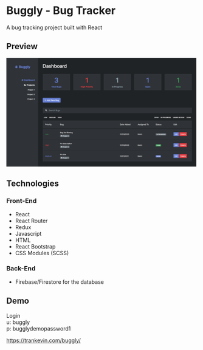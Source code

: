 # Buggly - Bug Tracker

A bug tracking project built with React

## Preview

<img alt="Buggly screenshot" src="./src/buggly-screenshot.png" width="500" >

## Technologies

### Front-End
- React
- React Router
- Redux
- Javascript
- HTML
- React Bootstrap
- CSS Modules (SCSS)

### Back-End
- Firebase/Firestore for the database

## Demo

Login <br/>
u: buggly <br/>
p: bugglydemopassword1 <br/>

<a href="https://trankevin.com/buggly/" target="_blank">https://trankevin.com/buggly/</a>

